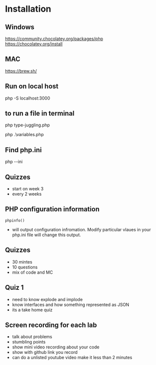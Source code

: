 # Installation

## Windows
https://community.chocolatey.org/packages/php
https://chocolatey.org/install

## MAC
https://brew.sh/

## Run on local host
php -S localhost:3000

## to run a file in terminal
php type-juggling.php

php .\variables.php

## Find php.ini
php --ini

## Quizzes
- start on week 3
- every 2 weeks

## PHP configuration information
```
phpinfo()
```
- will output configuration infromation. Modify particular vlaues in your php.ini file will change this output.


## Quizzes
- 30 mintes
- 10 questions
- mix of code and MC

## Quiz 1
- need to know explode and implode 
- know interfaces and how something represented as JSON
- its a take home quiz

## Screen recording for each lab
- talk about problems
- stumbling points
- show mini video recording about your code
- show with github link you record
- can do a unlisted youtube video make it less than 2 minutes 
